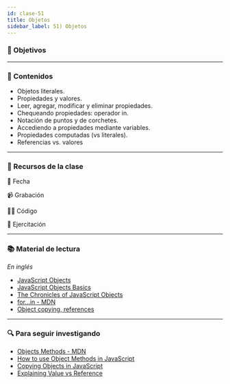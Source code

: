 ```yaml
---
id: clase-51
title: Objetos
sidebar_label: 51) Objetos
---
```


### 🏁 Objetivos

---

### 📝 Contenidos

- Objetos literales.
- Propiedades y valores.
- Leer, agregar, modificar y eliminar propiedades.
- Chequeando propiedades: operador in.
- Notación de puntos y de corchetes.
- Accediendo a propiedades mediante variables.
- Propiedades computadas (vs literales).
- Referencias vs. valores

---

### 🚀 Recursos de la clase

📆 Fecha

📹 Grabación

👩‍💻 Código

💪 Ejercitación

---

### 📚 Material de lectura

_En inglés_

- [JavaScript Objects](https://javascript.info/object)
- [JavaScript Objects Basics](https://developer.mozilla.org/en-US/docs/Learn/JavaScript/Objects/Basics)
- [The Chronicles of JavaScript Objects](https://blog.bitsrc.io/the-chronicles-of-javascript-objects-2d6b9205cd66)
- [for...in - MDN](https://developer.mozilla.org/en-US/docs/Web/JavaScript/Reference/Statements/for...in)
- [Object copying, references](https://javascript.info/object-copy)

---

### 🔍 Para seguir investigando

- [Objects Methods - MDN](https://developer.mozilla.org/en-US/docs/Web/JavaScript/Reference/Global_Objects/Object#Static_methods)
- [How to use Object Methods in JavaScript](https://www.digitalocean.com/community/tutorials/how-to-use-object-methods-in-javascript)
- [Copying Objects in JavaScript](https://scotch.io/bar-talk/copying-objects-in-javascript)
- [Explaining Value vs Reference](https://codeburst.io/explaining-value-vs-reference-in-javascript-647a975e12a0)
